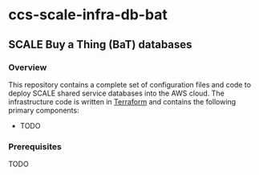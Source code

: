 # ccs-scale-infra-db-bat

## SCALE Buy a Thing (BaT) databases

### Overview
This repository contains a complete set of configuration files and code to deploy SCALE shared service databases into the AWS cloud.  The infrastructure code is written in [Terraform](https://www.terraform.io/) and contains the following primary components:

- TODO

### Prerequisites

TODO